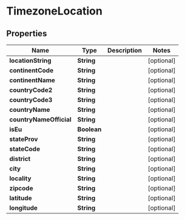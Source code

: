 

# TimezoneLocation


## Properties

| Name | Type | Description | Notes |
|------------ | ------------- | ------------- | -------------|
|**locationString** | **String** |  |  [optional] |
|**continentCode** | **String** |  |  [optional] |
|**continentName** | **String** |  |  [optional] |
|**countryCode2** | **String** |  |  [optional] |
|**countryCode3** | **String** |  |  [optional] |
|**countryName** | **String** |  |  [optional] |
|**countryNameOfficial** | **String** |  |  [optional] |
|**isEu** | **Boolean** |  |  [optional] |
|**stateProv** | **String** |  |  [optional] |
|**stateCode** | **String** |  |  [optional] |
|**district** | **String** |  |  [optional] |
|**city** | **String** |  |  [optional] |
|**locality** | **String** |  |  [optional] |
|**zipcode** | **String** |  |  [optional] |
|**latitude** | **String** |  |  [optional] |
|**longitude** | **String** |  |  [optional] |



